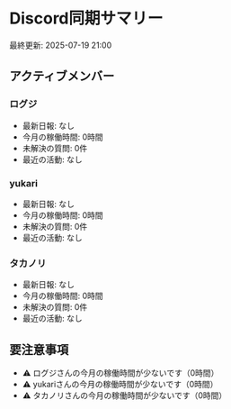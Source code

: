 # Discord同期サマリー
最終更新: 2025-07-19 21:00

## アクティブメンバー

### ログジ
- 最新日報: なし
- 今月の稼働時間: 0時間
- 未解決の質問: 0件
- 最近の活動: なし

### yukari
- 最新日報: なし
- 今月の稼働時間: 0時間
- 未解決の質問: 0件
- 最近の活動: なし

### タカノリ
- 最新日報: なし
- 今月の稼働時間: 0時間
- 未解決の質問: 0件
- 最近の活動: なし

## 要注意事項
- ⚠️ ログジさんの今月の稼働時間が少ないです（0時間）
- ⚠️ yukariさんの今月の稼働時間が少ないです（0時間）
- ⚠️ タカノリさんの今月の稼働時間が少ないです（0時間）
